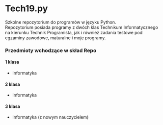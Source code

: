 # Tech19.py

Szkolne repozytorium do programów w języku Python. <br>
Repozytorium posiada programy z dwóch klas Technikum Informatycznego na kierunku Technik Programista, jak i również zadania testowe pod egzaminy zawodowe, maturalne i moje programy.

### Przedmioty wchodzące w skład Repo

#### 1 klasa

- Informatyka

#### 2 klasa

- Informatyka

#### 3 klasa

- Informatyka (z nowym nauczycielem)
